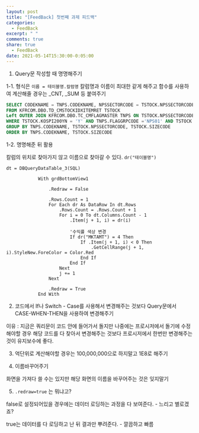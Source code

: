 ```yaml
---
layout: post
title: "[FeedBack] 첫번째 과제 피드백"
categories:
  - FeedBack
excerpt: " "
comments: true
share: true
  - FeedBack
date: 2021-05-14T15:30:00-0:05:00
---
```


1. Query문 작성할 때 명명해주기

1-1. 형식은 `이름 = 테이블명.칼럼명` 칼럼명과 이름이 최대한 같게 해주고 함수를 사용하여 계산해줄 경우는 _CNT, _SUM 등 붙여주기

```sql
SELECT CODEKNAME = TNPS.CODEKNAME, NPSSECTORCODE = TSTOCK.NPSSECTORCODE, SIZEKNAME = CASE TSTOCK.SIZECODE WHEN 1 THEN '대형주' WHEN 2 THEN '중형주' WHEN 3 THEN '소형주' ELSE '기타' END, SIZECODE = TSTOCK.SIZECODE, ST_CNT = COUNT(TSTOCK.STOCKID), AMT_SUM = SUM(TSTOCK.MKTAMT)/1E8
FROM KFRCOM.DBO.TD_CMSTOCKIDXITEMRET TSTOCK 
Left OUTER JOIN KFRCOM.DBO.TC_CMFLAGMASTER TNPS ON TSTOCK.NPSSECTORCODE = TNPS.FLAGCODE 
WHERE TSTOCK.KOSPI200YN = 'Y' AND TNPS.FLAGGRPCODE ='NPS01' AND TSTOCK.WORKDAY ='2021-04-21'
GROUP BY TNPS.CODEKNAME, TSTOCK.NPSSECTORCODE, TSTOCK.SIZECODE 
ORDER BY TNPS.CODEKNAME, TSTOCK.SIZECODE
```

1-2. 명명해준 뒤 활용

칼럼의 위치로 찾아가지 않고 이름으로 찾아갈 수 있다. `dr("테이블명")` 

```vbnet
dt = DBQueryDataTable_3(SQL)

            With grdBottomView1

                .Redraw = False

                .Rows.Count = 1
                For Each dr As DataRow In dt.Rows
                    .Rows.Count = .Rows.Count + 1
                    For i = 0 To dt.Columns.Count - 1
                        .Item(j + 1, i) = dr(i)

                        '수익률 색상 변경
                        If dr("MKTAMT") = 4 Then
                            If .Item(j + 1, i) < 0 Then
                                .GetCellRange(j + 1, i).StyleNew.ForeColor = Color.Red
                            End If
                        End If
                    Next
                    j += 1
                Next

                .Redraw = True
            End With
```

2. 코드에서 If나 Switch - Case를 사용해서 변경해주는 것보다 Query문에서 CASE-WHEN-THEN을 사용하여 변경해주기

이유 : 지금은 쿼리문이 코드 안에 들어가서 돌지만 나중에는 프로시저에서 돌기에 수정해야할 경우 해당 코드를 다 찾아서 변경해주는 것보다 프로시저에서 한번만 변경해주는 것이 유지보수에 좋다.

3. 억단위로 계산해야할 경우는 100,000,000으로 하지말고 1E8로 해주기

4. 이름바꾸어주기

화면을 가져다 쓸 수는 있지만 해당 화면의 이름을 바꾸어주는 것은 잊지말기

5. `.redraw=true` 는 뭐냐고?

false로 설정되어있을 경우에는 데이터 로딩하는 과정을 다 보여준다.  - 느리고 별로겠죠?

true는 데이터를 다 로딩하고 난 뒤 결과만 뿌려준다. - 깔끔하고 빠름